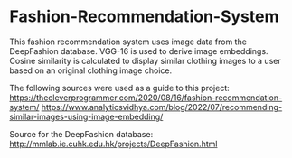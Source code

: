 # Fashion-Recommendation-System

This fashion recommendation system uses image data from the DeepFashion database. VGG-16 is used to derive image embeddings. Cosine similarity is calculated to display similar clothing images to a user based on an original clothing image choice.


The following sources were used as a guide to this project:
https://thecleverprogrammer.com/2020/08/16/fashion-recommendation-system/
https://www.analyticsvidhya.com/blog/2022/07/recommending-similar-images-using-image-embedding/

Source for the DeepFashion database:
http://mmlab.ie.cuhk.edu.hk/projects/DeepFashion.html
